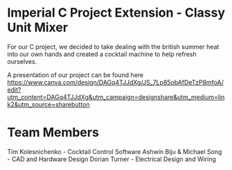 # Imperial C Project Extension - Classy Unit Mixer

For our C project, we decided to take dealing with the british summer heat into our own hands and created a cocktail machine to help refresh ourselves.

A presentation of our project can be found here
https://www.canva.com/design/DAGq4TJJdXg/JS_7Lp85obAfDeTzP8mfoA/edit?utm_content=DAGq4TJJdXg&utm_campaign=designshare&utm_medium=link2&utm_source=sharebutton

# Team Members
Tim Kolesnichenko - Cocktail Control Software
Ashwin Biju & Michael Song - CAD and Hardware Design
Dorian Turner - Electrical Design and Wiring
